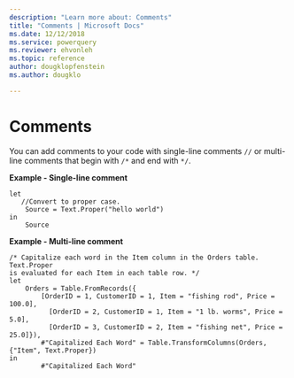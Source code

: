 ```yaml
---
description: "Learn more about: Comments"
title: "Comments | Microsoft Docs"
ms.date: 12/12/2018
ms.service: powerquery
ms.reviewer: ehvonleh
ms.topic: reference
author: dougklopfenstein
ms.author: dougklo

---
```

# Comments
You can add comments to your code with single-line comments `//` or multi-line comments that begin with `/*` and end with `*/`.  
  
**Example - Single-line comment**  
  
```powerquery-m  
let  
   //Convert to proper case.  
    Source = Text.Proper("hello world")  
in  
    Source  
```  
**Example - Multi-line comment**  
  
```powerquery-m  
/* Capitalize each word in the Item column in the Orders table. Text.Proper  
is evaluated for each Item in each table row. */  
let  
    Orders = Table.FromRecords({  
        [OrderID = 1, CustomerID = 1, Item = "fishing rod", Price = 100.0],  
          [OrderID = 2, CustomerID = 1, Item = "1 lb. worms", Price = 5.0],  
          [OrderID = 3, CustomerID = 2, Item = "fishing net", Price = 25.0]}),  
        #"Capitalized Each Word" = Table.TransformColumns(Orders, {"Item", Text.Proper})  
in  
        #"Capitalized Each Word"  
```  
